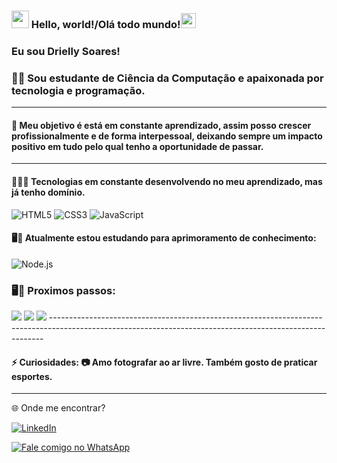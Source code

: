 ### <img src="https://raw.githubusercontent.com/iampavangandhi/iampavangandhi/master/gifs/Hi.gif" width="28px"> Hello, world!/Olá todo mundo!<img src="https://github.com/TheDudeThatCode/TheDudeThatCode/blob/master/Assets/Earth.gif" width="24px">

### Eu sou Drielly Soares!
### 👩‍💻 Sou estudante de Ciência da Computação e apaixonada por tecnologia e programação.

------------------------------------------------------------------------------------------------------------------------------------------------------
  
#### 🚀 Meu objetivo é está em constante aprendizado, assim posso crescer profissionalmente e de forma interpessoal, deixando sempre um impacto positivo em tudo pelo qual tenho a oportunidade de passar.

------------------------------------------------------------------------------------------------------------------------------------------------------

#### 👨🏻‍💻 Tecnologias em constante desenvolvendo no meu aprendizado, mas já tenho domínio.

![HTML5](https://img.shields.io/badge/HTML5-E34F26?style=for-the-badge&logo=html5&logoColor=white)
![CSS3](https://img.shields.io/badge/CSS3-1572B6?style=for-the-badge&logo=css3&logoColor=white)
![JavaScript](https://img.shields.io/badge/JavaScript-F7DF1E?style=for-the-badge&logo=javascript&logoColor=black)

#### 🖥️🌱 Atualmente estou estudando para aprimoramento de conhecimento:
![Node.js](https://img.shields.io/badge/Node.js-339933?style=for-the-badge&logo=nodedotjs&logoColor=white) 


### 🖥️👣  Proximos passos:
<img src="https://img.shields.io/badge/express-000000?style=for-the-badge&logo=express&logoColor=white">
<img src="https://img.shields.io/badge/bootstrap-7952B3?style=for-the-badge&logo=bootstrap&logoColor=white">
<img src="https://img.shields.io/badge/mysql-4479A1?style=for-the-badge&logo=mysql&logoColor=white">
----------------------------------------------------------------------------------------------------------------------------------------------------------

#### ⚡ Curiosidades: 📷 Amo fotografar ao ar livre. Também gosto de praticar esportes. 

---------------------------------------------------------------------------------------------------------------------------------------------------------

🌐 Onde me encontrar?

[![LinkedIn](https://img.shields.io/badge/LinkedIn-0A66C2?style=for-the-badge&logo=linkedin&logoColor=white)](https://www.linkedin.com/in/driellyalbuquerque/)

[![Fale comigo no WhatsApp](https://img.shields.io/badge/Fale%20comigo%20no%20WhatsApp-25D366?style=for-the-badge&logo=whatsapp&logoColor=white)](https://wa.me/5592993745631)
